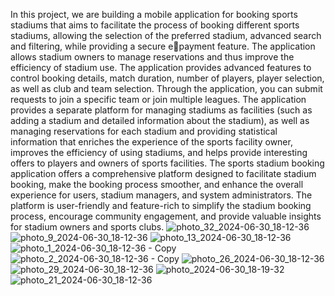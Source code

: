 In this project, we are building a mobile application for booking sports stadiums that 
aims to facilitate the process of booking different sports stadiums, allowing the selection 
of the preferred stadium, advanced search and filtering, while providing a secure epayment feature. The application allows stadium owners to manage reservations and 
thus improve the efficiency of stadium use. The application provides advanced features 
to control booking details, match duration, number of players, player selection, as well 
as club and team selection. Through the application, you can submit requests to join a 
specific team or join multiple leagues. The application provides a separate platform for 
managing stadiums as facilities (such as adding a stadium and detailed information 
about the stadium), as well as managing reservations for each stadium and providing 
statistical information that enriches the experience of the sports facility owner, 
improves the efficiency of using stadiums, and helps provide interesting offers to 
players and owners of sports facilities. 
The sports stadium booking application offers a comprehensive platform designed to 
facilitate stadium booking, make the booking process smoother, and enhance the overall 
experience for users, stadium managers, and system administrators. The platform is 
user-friendly and feature-rich to simplify the stadium booking process, encourage 
community engagement, and provide valuable insights for stadium owners and sports 
clubs.
![photo_32_2024-06-30_18-12-36](https://github.com/user-attachments/assets/4836b7d5-f5f9-4917-a3e9-613ec8fb51a6)
![photo_9_2024-06-30_18-12-36](https://github.com/user-attachments/assets/3271a43a-cff0-4dfe-b273-ac542c56e68e)
![photo_13_2024-06-30_18-12-36](https://github.com/user-attachments/assets/8df5703e-57d8-48aa-8311-1e8b0118df66)
![photo_1_2024-06-30_18-12-36 - Copy](https://github.com/user-attachments/assets/1fb92e50-abc7-4cf6-887f-0375cd0a99ec)
![photo_2_2024-06-30_18-12-36 - Copy](https://github.com/user-attachments/assets/ade58d17-ce32-4556-a71a-b6bed5e5a24b)
![photo_26_2024-06-30_18-12-36](https://github.com/user-attachments/assets/daa8fa72-17a1-4d79-8a49-e181a5ce145c)
![photo_29_2024-06-30_18-12-36](https://github.com/user-attachments/assets/f9c62606-afa8-40a2-9291-6f85e168a3ff)
![photo_2024-06-30_18-19-32](https://github.com/user-attachments/assets/25ca1d78-a1d7-4f36-8d6b-f8f46db5279b)
![photo_21_2024-06-30_18-12-36](https://github.com/user-attachments/assets/708ca175-f524-433d-b786-a5470c480175)
